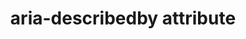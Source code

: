 ---
{
  "title": "aria-describedby attribute",
  "description": "Identifies the element (or elements) that describes the object. See related aria-labelledby.",
  "category": "aria",
  "keywords": "aria-describedby attribute",
  "last_test_date": "2019-01-06",
  "test_results_url": "https://a11ysupport.io/tech/aria/aria-describedby_attribute",
  "test_url": "https://a11ysupport.io/tech/aria/aria-describedby_attribute",
  "notes_by_num": {
    "1": "Didn't convey description changes when in focus",
    "2": "Didn't contribute to the description"
  },
  "stats": {
    "jaws": {
      "chrome": {
        "92-94": "y"
      },
      "edge": {
        "92-94": "y"
      },
      "ie": {
        "11": "y"
      },
      "firefox": {
        "60-93": "y"
      }
    },
    "narrator": {
      "edge": {
        "88-94": "a #1"
      }
    },
    "nvda": {
      "chrome": {
        "92-94": "y"
      },
      "edge": {
        "92-94": "y"
      },
      "firefox": {
        "86-93": "y"
      }
    },
    "orca": {
      "firefox": {
        "86-93": "a #1"
      }
    },
    "vo_ios": {
      "ios_saf": {
        "14.4-15.0.1": "a #2 #1"
      }
    },
    "vo_macos": {
      "safari": {
        "14.0.3-15.0": "a #2"
      }
    },
    "talkback": {
      "and_chr": {
        "75-94": "a #1"
      }
    }
  },
  "links": {
    "ARIA spec for aria-describedby": "https://www.w3.org/TR/wai-aria-1.1/#aria-describedby"
  }
}
---